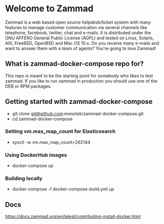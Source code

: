 # Welcome to Zammad

Zammad is a web based open source helpdesk/ticket system with many features
to manage customer communication via several channels like telephone, facebook,
twitter, chat and e-mails. It is distributed under the GNU AFFERO General Public
 License (AGPL) and tested on Linux, Solaris, AIX, FreeBSD, OpenBSD and Mac OS
10.x. Do you receive many e-mails and want to answer them with a team of agents?
You're going to love Zammad!

## What is zammad-docker-compose repo for?

This repo is meant to be the starting point for somebody who likes to test zammad.
If you like to run zammad in production you should use one of the DEB or RPM packages.

## Getting started with zammad-docker-compose

* git clone git@github.com:monotek/zammad-docker-compose.git
* cd zammad-docker-compose

### Setting vm.max_map_count for Elasticsearch

* sysctl -w vm.max_map_count=262144

### Using DockerHub images

* docker-compose up

### Building locally

* docker-compose -f docker-compose-build.yml up

## Docs

https://docs.zammad.org/en/latest/contributing-install-docker.html
